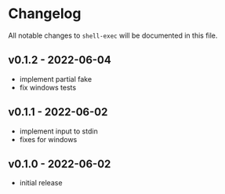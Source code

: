 # Changelog

All notable changes to `shell-exec` will be documented in this file.

## v0.1.2 - 2022-06-04

- implement partial fake
- fix windows tests

## v0.1.1 - 2022-06-02

- implement input to stdin
- fixes for windows

## v0.1.0 - 2022-06-02

- initial release
